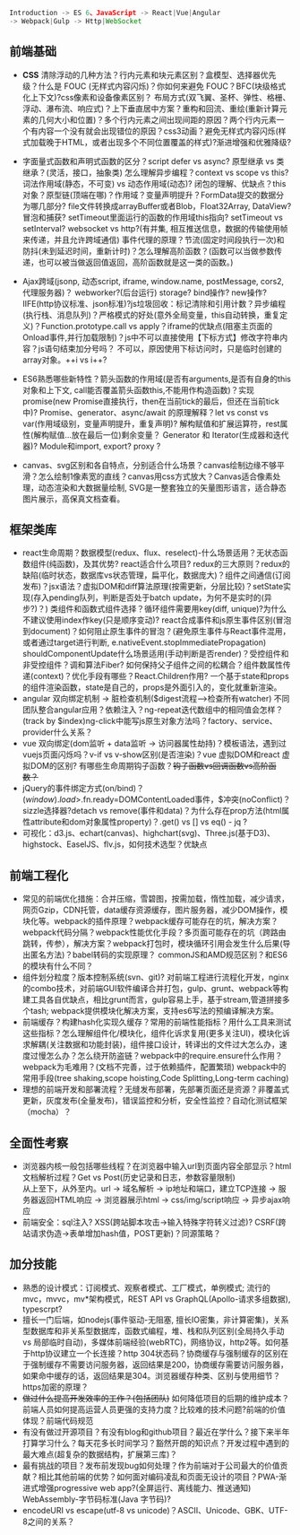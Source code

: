 ```js
Introduction -> ES 6、JavaScript -> React|Vue|Angular 
-> Webpack|Gulp -> Http|WebSocket
```

## 前端基础
* **CSS** 清除浮动的几种方法？行内元素和块元素区别？盒模型、选择器优先级？什么是 FOUC (无样式内容闪烁)？你如何来避免 FOUC？BFC(块级格式化上下文)?css像素和设备像素区别？ 布局方式(双飞翼、圣杯、弹性、格栅、浮动、瀑布流、响应式)？上下垂直居中方案？重构和回流、重绘(重新计算元素的几何大小和位置)？多个行内元素之间出现间距的原因？两个行内元素一个有内容一个没有就会出现错位的原因？css3动画？避免无样式内容闪烁(样式加载晚于HTML，或者出现多个不同位置覆盖的样式)?渐进增强和优雅降级?

* 字面量式函数和声明式函数的区分？script defer vs async? 原型继承 vs 类继承？(灵活，接口，抽象类) 怎么理解异步编程？context vs scope vs this? 词法作用域(静态，不可变) vs 动态作用域(动态)? 闭包的理解、优缺点？this对象？原型链(顶端在哪)？作用域？变量声明提升？FormData提交的数据分为哪几部分? file文件转换成arrayBuffer或者Blob，Float32Array, DataView? 冒泡和捕获? setTimeout里面运行的函数的作用域this指向? setTimeout vs setInterval? websocket vs http?(有并集, 相互推送信息，数据的传输使用帧来传递，并且允许跨域通信) 事件代理的原理？节流(固定时间段执行一次)和防抖(未到延迟时间，重新计时)？怎么理解高阶函数？(函数可以当做参数传递，也可以被当做返回值返回，高阶函数就是这一类的函数。)
* Ajax跨域(jsonp, 动态script, iframe, window.name, postMessage, cors2, 代理服务器)？ webworker?(后台运行) storage? bind操作? new操作? IIFE(http协议标准、json标准)?js垃圾回收：标记清除和引用计数？异步编程(执行栈、消息队列)？严格模式的好处(意外全局变量，this自动转换，重复定义)？Function.prototype.call vs apply？iframe的优缺点(阻塞主页面的Onload事件,并行加载限制)？js中不可以直接使用【下标方式】修改字符串内容？js语句结束加分号吗？ 不可以，原因使用下标访问时，只是临时创建的array对象。++i vs i++?

* ES6熟悉哪些新特性？箭头函数的作用域(是否有arguments,是否有自身的this对象和上下文, call能否覆盖箭头函数this,不能用作构造函数)？实现promise(new Promise直接执行，then在当前tick的最后，但还在当前tick中)? Promise、generator、async/await 的原理解释？let vs const vs var(作用域级别，变量声明提升，重复声明)? 解构赋值和扩展运算符，rest属性(解构赋值...放在最后一位)剩余变量？ Generator 和 Iterator(生成器和迭代器)? Module和import, export? proxy ?
* canvas、svg区别和各自特点，分别适合什么场景？canvas绘制边缘不够平滑？怎么绘制1像素宽的直线？canvas用css方式放大？Canvas适合像素处理，动态渲染和大数据量绘制, SVG是一整套独立的矢量图形语言，适合静态图片展示，高保真文档查看。

## 框架类库
* react生命周期？数据模型(redux、flux、reselect)-什么场景适用？无状态函数组件(纯函数)，及其优势? react适合什么项目? redux的三大原则？redux的缺陷(临时状态，数据库vs状态管理，扁平化，数据庞大)？组件之间通信(订阅发布)？jsx语法？虚拟DOM和diff算法原理(按需更新，分层比较)？setState实现(存入pending队列，判断是否处于batch update，为何不是实时的(异步?)？) 类组件和函数式组件选择？循环组件需要用key(diff, unique)?为什么不建议使用index作key(只是顺序变动)? react合成事件和js原生事件区别(冒泡到document)？如何阻止原生事件的冒泡？(避免原生事件与React事件混用，或者通过target进行判断, e.nativeEvent.stopImmediatePropagation) shouldComponentUpdate什么场景适用(手动判断是否render)？受控组件和非受控组件？调和算法Fiber? 如何保持父子组件之间的松耦合？组件数属性传递(context)？优化手段有哪些？React.Children作用?  一个基于state和props的组件渲染函数，state是自己的，props是外面引入的，变化就重新渲染。
* angular 双向绑定机制 -> 脏检查机制($digest流程-->检查所有watcher) 不同团队整合angular应用？依赖注入？ng-repeat迭代数组中的相同值会怎样？(track by $index)ng-click中能写js原生对象方法吗？factory、service、provider什么关系？
* vue 双向绑定(dom监听 + data监听 -> 访问器属性劫持)？模板语法，遇到过vuejs页面闪烁吗？v-if vs v-show区别(是否渲染)？vue 虚拟DOM和react 虚拟DOM的区别? 有哪些生命周期钩子函数？~~钩子函数vs回调函数vs高阶函数？~~
* jQuery的事件绑定方式(on/bind)？$(window).load>$.fn.ready=DOMContentLoaded事件，$冲突(noConflict)？sizzle选择器?detach vs remove(事件和data)？为什么存在prop方法(html属性attribute和dom对象属性property)？.get() vs [] vs eq() - jq ?
* 可视化：d3.js、echart(canvas)、highchart(svg)、Three.js(基于D3)、highstock、EaselJS、flv.js，如何技术选型？优缺点

## 前端工程化
* 常见的前端优化措施：合并压缩，雪碧图，按需加载，惰性加载，减少请求，网页Gzip，CDN托管，data缓存资源缓存，图片服务器，减少DOM操作，模块化等。webpack的插件原理？webpack缓存可能存在的坑，解决方案？webpack代码分隔？webpack性能优化手段？多页面可能存在的坑（跨路由跳转，传参），解决方案？webpack打包时，模块循环引用会发生什么后果(导出匿名方法)？babel转码的实现原理？ commonJS和AMD规范区别？和ES6的模块有什么不同？
* 组件划分粒度？版本控制系统(svn、git)? 对前端工程进行流程化开发，nginx的combo技术，对前端GUI软件编译合并打包，gulp、grunt、webpack等构建工具各自优缺点，相比grunt而言，gulp容易上手，基于stream,管道拼接多个tash; webpack提供模块化解决方案，支持es6写法的预编译解决方案。  
* 前端缓存？构建hash化实现久缓存？常用的前端性能指标？用什么工具来测试这些指标？怎么理解组件化/模块化，组件化诉求复用(更多关注UI)，模块化诉求解耦(关注数据和功能封装)，组件接口设计，转译出的文件过大怎么办，速度过慢怎么办？怎么绕开防盗链？webpack中的require.ensure什么作用？webpack为毛难用？(文档不完善，过于依赖插件，配置繁琐) webpack中的常用手段(tree shaking,scope hoisting,Code Splitting,Long-term caching)
* 理想的前端开发和部署流程？无缝发布部署，先部署页面还是资源？非覆盖式更新，灰度发布(全量发布)，错误监控和分析，安全性监控？自动化测试框架（mocha）？

## 全面性考察
* 浏览器内核一般包括哪些线程？在浏览器中输入url到页面内容全部显示？html文档解析过程？Get vs Post(历史记录和日志，参数容量限制)  
  从上至下，从外至内。url -> 域名解析 -> ip地址和端口，建立TCP连接 -> 服务器返回HTML响应 -> 浏览器展示html -> css/img/script响应 -> 异步ajax响应
* 前端安全：sql注入? XSS(跨站脚本攻击->输入特殊字符转义过滤)? CSRF(跨站请求伪造->表单增加hash值，POST更新)？同源策略？

## 加分技能
* 熟悉的设计模式：订阅模式、观察者模式、工厂模式，单例模式; 流行的mvc，mvvc，mv*架构模式，REST API vs GraphQL(Apollo-请求多组数据), typescrpt?
* 擅长一门后端，如nodejs(事件驱动-无阻塞, 擅长IO密集，非计算密集)，关系型数据库和非关系型数据库，函数式编程，堆、栈和队列区别(全局持久手动 vs 局部临时自动)，多媒体前端经验(webRTC)，网络协议，http2等。如何基于http协议建立一个长连接？http 304状态码？协商缓存与强制缓存的区别在于强制缓存不需要访问服务器，返回结果是200，协商缓存需要访问服务器，如果命中缓存的话，返回结果是304。浏览器缓存种类、区别与使用细节？https加密的原理？
* ~~做过什么提高开发效率的工作？(包括团队)~~ 如何降低项目的后期的维护成本？前端人员如何提高运营人员更强的支持力度？比较难的技术问题?前端的价值体现？前端代码规范
* 有没有做过开源项目？有没有blog和github项目？最近在学什么？接下来半年打算学习什么？每天花多长时间学习？豁然开朗的知识点？开发过程中遇到的最大难点(超复杂的数据结构，扩展第三库)？
* 最有挑战的项目？发布前发现bug如何处理？作为前端对于公司最大的价值贡献？相比其他前端的优势？如何面对编码凌乱和页面无设计的项目？PWA-渐进式增强progressive web app?(全屏运行、离线能力、推送通知) WebAssembly-字节码标准(Java 字节码)?
* encodeURI vs escape(utf-8 vs unicode)？ASCII、Unicode、GBK、UTF-8之间的关系？
